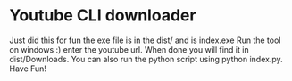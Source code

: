 # Youtube CLI downloader
Just did this for fun the exe file is in the dist/ and is index.exe
Run the tool on windows :) enter the youtube url. 
When done you will find it in dist/Downloads.
You can also run the python script using python index.py.
Have Fun!